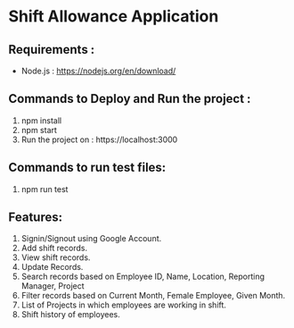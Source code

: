 # Shift Allowance Application

## Requirements :
* Node.js : https://nodejs.org/en/download/

## Commands to Deploy and Run the project :
1. npm install
2. npm start
3. Run the project on : https://localhost:3000

## Commands to run test files:
1. npm run test

## Features:
1. Signin/Signout using Google Account.
2. Add shift records.
3. View shift records.
4. Update Records.
5. Search records based on Employee ID, Name, Location, Reporting Manager, Project
6. Filter records based on Current Month, Female Employee, Given Month.
7. List of Projects in which employees are working in shift.
8. Shift history of employees.

